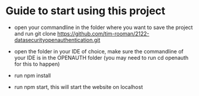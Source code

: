 # Guide to start using this project

- open your commandline in the folder where you want to save the project and run git clone https://github.com/tim-rooman/2122-datasecurityopenauthentication.git

- open the folder in your IDE of choice, make sure the commandline of your IDE is in the OPENAUTH folder (you may need to run cd openauth for this to happen)

- run npm install

- run npm start, this will start the website on localhost
